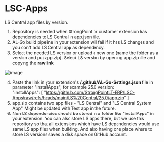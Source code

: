 # LSC-Apps
LS Central app files by version.

1. Repository is needed when StrongPoint or customer extension has dependencies to LS Central in app.json file.
2. AL-Go build pipeline in your extension will fail if it has LS changes and you don't add LS Central app as dependency.
3. Select the needed LS version or upload a new one (name the folder as a version and put app.zip). Select LS version by opening app.zip file and copying the **raw link**

![image](https://github.com/user-attachments/assets/042349a1-97ab-480c-be9a-cefab5e9ea7a)

4. Paste the link in your extension's **/.github/AL-Go-Settings.json** file in parameter "installApps", for example 25.0 version:  
"installApps": [
    "https://github.com/StrongPointLT-ERP/LSC-Apps/raw/refs/heads/main/LS%20Central/25.0/app.zip"
  ]
5. app.zip contains two app files - "LS Central" and "LS Central System App". Might be updated with Test app in the future.
6. Non LS dependencies should be stored in a folder like "installApps" in your extension. You can also store LS apps there, but we use this repository so that all extensions which have LS dependencies would use same LS app files when building. And also having one place where to store LS versions saves a disk space on GitHub account.
